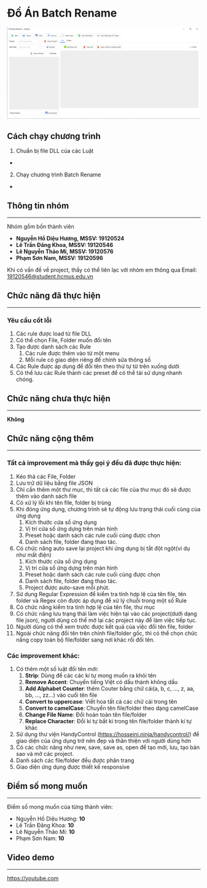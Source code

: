 # **Đồ Án Batch Rename**
![Alt Text](https://github.com/NamPham1906/BatchRenameApp/blob/khoa/ReadmeImage/app.png?raw=true)


## **Cách chạy chương trình**
1. Chuẩn bị file DLL của các Luật
- 
2. Chạy chương trình Batch Rename
- 
## **Thông tin nhóm**
* * *
Nhóm gồm bốn thành viên
- **Nguyễn Hồ Diệu Hương, MSSV: 19120524**
- **Lê Trần Đăng Khoa, MSSV: 19120546**
- **Lê Nguyễn Thảo Mi, MSSV: 19120576**
- **Phạm Sơn Nam, MSSV: 19120596**

Khi có vấn đề về project, thầy có thể liên lạc với nhóm em thông qua Email: <19120546@student.hcmus.edu.vn>
## **Chức năng đã thực hiện**
* * *
### Yêu cầu cốt lỗi
1. Các rule được load từ file DLL
2. Có thể chọn File, Folder muốn đổi tên
3. Tạo được danh sách các Rule 
    1. Các rule được thêm vào từ một menu
    2. Mỗi rule có giao diện riêng để chỉnh sửa thông số
4. Các Rule được áp dụng để đổi tên theo thứ tự từ trên xuống dưới
5. Có thể lưu các Rule thành các preset để có thể tái sử dụng nhanh chóng.

## **Chức năng chưa thực hiện**
* * *
**Không**
## **Chức năng cộng thêm**
* * *
### **Tất cả improvement mà thầy gọi ý đều đã được thực hiện:** 
1. Kéo thả các File, Folder
2. Lưu trữ dữ liệu bằng file JSON
3. Chỉ cần thêm một thư mục, thì tất cả các file của thư mục đó sẽ được thêm vào danh sách file
4. Có xử lý lỗi khi tên file, folder bị trùng
5. Khi đóng ứng dụng, chương trình sẽ tự động lưu trạng thái cuối cùng của ứng dụng 
    1. Kích thước cửa sổ ứng dụng
    2. Vị trí cửa sổ ứng dựng trên màn hình
    3. Preset hoặc danh sách các rule cuối cùng được chọn
    4. Danh sách file, folder đang thao tác.
6. Có chức năng auto save lại project khi ứng dụng bị tắt đột ngột(ví dụ như mất điện)
    1. Kích thước cửa sổ ứng dụng
    2. Vị trí cửa sổ ứng dựng trên màn hình
    3. Preset hoặc danh sách các rule cuối cùng được chọn
    4. Danh sách file, folder đang thao tác.
    5. Project được auto-save mỗi phút.
7. Sử dụng Regular Expression để kiểm tra tính hợp lệ của tên file, tên folder và Regex còn được áp dụng để xử lý chuỗi trong một số Rule
8. Có chức năng kiểm tra tính hợp lệ của tên file, thư mục
9. Có chức năng lưu trạng thái làm việc hiện tại vào các project(dưới dạng file json), người dùng có thể mở lại các project này để làm việc tiếp tục. 
10. Người dùng có thể xem trước được kết quả của việc đổi tên file, folder
11. Ngoài chức năng đổi tên trên chính file/folder gốc, thì có thể chọn chức năng copy toàn bộ file/folder sang nơi khác rồi đổi tên.
### **Các improvement khác:**
1. Có thêm một số luật đổi tên mới:
    1. **Strip**: Dùng để các các kí tự mong muốn ra khỏi tên 
    2. **Remove Accent**: Chuyển tiếng Việt có dấu thành không dấu
    3. **Add Alphabet Counter**: thêm Couter bằng chữ cái(a, b, c, ..., z, aa, bb, ..., zz...) vào cuối tên file
    4. **Convert to uppercase**: Viết hoa tất cả các chữ cái trong tên
    5. **Convert to camelCase**: Chuyển tên file/folder theo dạng camelCase
    6. **Change File Name**: Đổi hoàn toàn tên file/folder
    7. **Replace Character**: Đổi kí tự bất kì trong tên file/folder thành kí tự khác
2. Sử dụng thư viện HandyControl (https://hosseini.ninja/handycontrol/) để giao diện của ứng dụng trở nên đẹp và thân thiện với người dùng hơn
3. Có các chức năng như new, save, save as, open để tạo mới, lưu, tạo bản sao và mở các project.
4. Danh sách các file/folder đều được phân trang
5. Giao diện ứng dụng được thiết kế responsive
## **Điểm số mong muốn**
* * *
Điểm số mong muốn của từng thành viên:
- Nguyễn Hồ Diệu Hương: **10**
- Lê Trần Đăng Khoa: **10**
- Lê Nguyễn Thảo Mi: **10**
- Phạm Sơn Nam: **10**
## **Video demo**
* * *
<https://youtube.com>
